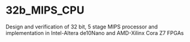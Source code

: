 # 32b_MIPS_CPU
Design and verification of 32 bit, 5 stage MIPS processor and implementation in Intel-Altera de10Nano and AMD-Xilinx Cora Z7 FPGAs
